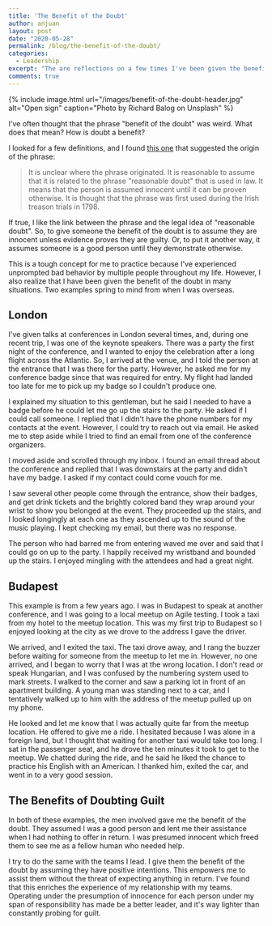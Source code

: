 ```yaml
---
title: 'The Benefit of the Doubt'
author: anjuan
layout: post
date: "2020-05-28"
permalink: /blog/the-benefit-of-the-doubt/
categories:
  - Leadership
excerpt: "The are reflections on a few times I've been given the benefit of the doubt and ways I can apply it to my work."
comments: true
---
```


{% include image.html url="/images/benefit-of-the-doubt-header.jpg" alt="Open sign"  caption="Photo by Richard Balog on Unsplash" %}

I've often thought that the phrase "benefit of the doubt" was weird. What does that mean? How is doubt a benefit?

I looked for a few definitions, and I found [this one](https://www.theidioms.com/the-benefit-of-the-doubt/) that suggested the origin of the phrase:

> It is unclear where the phrase originated. It is reasonable to assume that it is related to the phrase "reasonable doubt" that is used in law. It means that the person is assumed innocent until it can be proven otherwise. It is thought that the phrase was first used during the Irish treason trials in 1798.

If true, I like the link between the phrase and the legal idea of "reasonable doubt". So, to give someone the benefit of the doubt is to assume they are innocent unless evidence proves they are guilty. Or, to put it another way, it assumes someone is a good person until they demonstrate otherwise.

This is a tough concept for me to practice because I've experienced unprompted bad behavior by multiple people throughout my life. However, I also realize that I have been given the benefit of the doubt in many situations. Two examples spring to mind from when I was overseas.

## London

I've given talks at conferences in London several times, and, during one recent trip, I was one of the keynote speakers. There was a party the first night of the conference, and I wanted to enjoy the celebration after a long flight across the Atlantic. So, I arrived at the venue, and I told the person at the entrance that I was there for the party. However, he asked me for my conference badge since that was required for entry. My flight had landed too late for me to pick up my badge so I couldn't produce one.

I explained my situation to this gentleman, but he said I needed to have a badge before he could let me go up the stairs to the party. He asked if I could call someone. I replied that I didn't have the phone numbers for my contacts at the event. However, I could try to reach out via email. He asked me to step aside while I tried to find an email from one of the conference organizers.

I moved aside and scrolled through my inbox. I found an email thread about the conference and replied that I was downstairs at the party and didn't have my badge. I asked if my contact could come vouch for me.

I saw several other people come through the entrance, show their badges, and get drink tickets and the brightly colored band they wrap around your wrist to show you belonged at the event. They proceeded up the stairs, and I looked longingly at each one as they ascended up to the sound of the music playing. I kept checking my email, but there was no response.

The person who had barred me from entering waved me over and said that I could go on up to the party. I happily received my wristband and bounded up the stairs. I enjoyed mingling with the attendees and had a great night.

## Budapest

This example is from a few years ago. I was in Budapest to speak at another conference, and I was going to a local meetup on Agile testing. I took a taxi from my hotel to the meetup location. This was my first trip to Budapest so I enjoyed looking at the city as we drove to the address I gave the driver.

We arrived, and I exited the taxi. The taxi drove away, and I rang the buzzer before waiting for someone from the meetup to let me in. However, no one arrived, and I began to worry that I was at the wrong location. I don't read or speak Hungarian, and I was confused by the numbering system used to mark streets. I walked to the corner and saw a parking lot in front of an apartment building. A young man was standing next to a car, and I tentatively walked up to him with the address of the meetup pulled up on my phone.

He looked and let me know that I was actually quite far from the meetup location. He offered to give me a ride. I hesitated because I was alone in a foreign land, but I thought that waiting for another taxi would take too long. I sat in the passenger seat, and he drove the ten minutes it took to get to the meetup. We chatted during the ride, and he said he liked the chance to practice his English with an American. I thanked him, exited the car, and went in to a very good session.

## The Benefits of Doubting Guilt

In both of these examples, the men involved gave me the benefit of the doubt. They assumed I was a good person and lent me their assistance when I had nothing to offer in return. I was presumed innocent which freed them to see me as a fellow human who needed help.

I try to do the same with the teams I lead. I give them the benefit of the doubt by assuming they have positive intentions. This empowers me to assist them without the threat of expecting anything in return. I've found that this enriches the experience of my relationship with my teams. Operating under the presumption of innocence for each person under my span of responsibility has made be a better leader, and it's way lighter than constantly probing for guilt.
